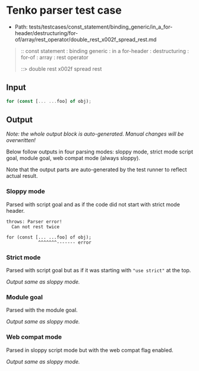 # Tenko parser test case

- Path: tests/testcases/const_statement/binding_generic/in_a_for-header/destructuring/for-of/array/rest_operator/double_rest_x002f_spread_rest.md

> :: const statement : binding generic : in a for-header : destructuring : for-of : array : rest operator
>
> ::> double rest x002f spread rest

## Input

`````js
for (const [... ...foo] of obj);
`````

## Output

_Note: the whole output block is auto-generated. Manual changes will be overwritten!_

Below follow outputs in four parsing modes: sloppy mode, strict mode script goal, module goal, web compat mode (always sloppy).

Note that the output parts are auto-generated by the test runner to reflect actual result.

### Sloppy mode

Parsed with script goal and as if the code did not start with strict mode header.

`````
throws: Parser error!
  Can not rest twice

for (const [... ...foo] of obj);
            ^^^^^^^------- error
`````

### Strict mode

Parsed with script goal but as if it was starting with `"use strict"` at the top.

_Output same as sloppy mode._

### Module goal

Parsed with the module goal.

_Output same as sloppy mode._

### Web compat mode

Parsed in sloppy script mode but with the web compat flag enabled.

_Output same as sloppy mode._
